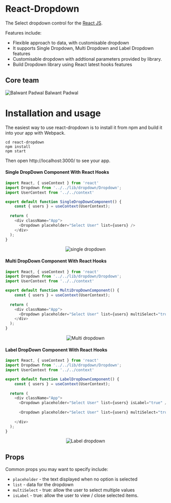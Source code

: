 # React-Dropdown


The Select dropdown control for the [React JS](https://reactjs.com). 

Features include:
- Flexible approach to data, with customisable dropdown
- It supports Single Dropdown, Multi Dropdown and Label Dropdown features
- Customisable dropdown with addtional parameters provided by library.
- Build Dropdown library using React latest hooks features

## Core team
![Balwant Padwal](https://encrypted-tbn0.gstatic.com/images?q=tbn:ANd9GcTDqT950F4YYECz1mFpI3sfK-ff63DpC1RlolQiEpE0gg&s) Balwant Padwal

# Installation and usage

The easiest way to use react-dropdown is to install it from npm and build it into your app with Webpack.

```
cd react-dropdown
npm install
npm start
```
Then open http://localhost:3000/ to see your app.


#### Single DropDown Component With React Hooks
```js
import React, { useContext } from 'react'
import Dropdown from '../../lib/dropdown/Dropdown';
import UserContext from '../../context'

export default function SingleDropDownComponent() {
    const { users } = useContext(UserContext);
  
  return (
    <div className="App">
      <Dropdown placeholder="Select User" list={users} />
    </div>
  );
}
```
<p align='center'>
<img src='https://i.ibb.co/ngkPnq5/Screenshot-2020-09-29-at-12-50-17-PM.png'  alt='single dropdown'>
</p>


#### Multi DropDown Component With React Hooks
```js
import React, { useContext } from 'react'
import Dropdown from '../../lib/dropdown/Dropdown';
import UserContext from '../../context'

export default function MultiDropDownComponent() {
    const { users } = useContext(UserContext);
  
  return (
    <div className="App">
      <Dropdown placeholder="Select User" list={users} multiSelect="true" />
    </div>
  );
}
```

<p align='center'>
<img src='https://i.ibb.co/MVDSrQL/Screenshot-2020-09-29-at-12-50-47-PM.png'  alt='Multi dropdown'>
</p>


#### Label DropDown Component With React Hooks
```js
import React, { useContext } from 'react'
import Dropdown from '../../lib/dropdown/Dropdown';
import UserContext from '../../context'

export default function LabelDropDownComponent() {
    const { users } = useContext(UserContext);
  
  return (
    <div className="App">
      <Dropdown placeholder="Select User" list={users} isLabel="true" />
      
      <Dropdown placeholder="Select User" list={users} multiSelect="true" isLabel="true" />
      
    </div>
  );
}
```

<p align='center'>
<img src='https://i.ibb.co/Dr1bhDb/Screenshot-2020-09-29-at-12-51-32-PM.png'  alt='Label dropdown'>
</p>

## Props

Common props you may want to specify include:

- `placeholder` - the text displayed when no option is selected
- `list` - data for the dropdown
- `multiSelect` - true: allow the user to select multiple values
- `isLabel` - true: allow the user to view / close selected items.